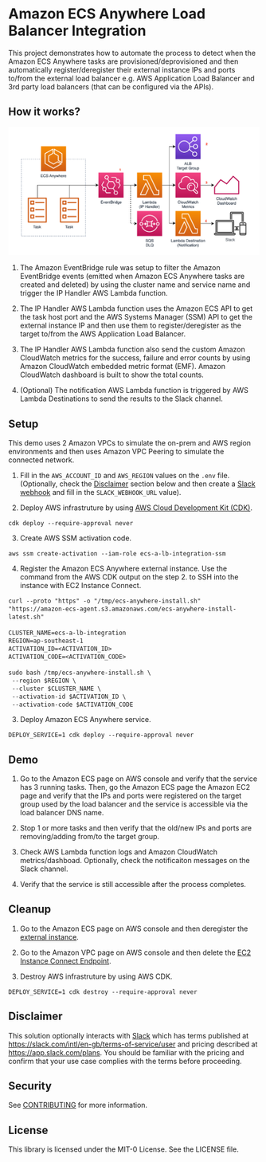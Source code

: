 # Amazon ECS Anywhere Load Balancer Integration

This project demonstrates how to automate the process to detect when the Amazon ECS Anywhere tasks are provisioned/deprovisioned and then automatically register/deregister their external instance IPs and ports to/from the external load balancer e.g. AWS Application Load Balancer and 3rd party load balancers (that can be configured via the APIs).

## How it works?

![Diagram](diagram.png "Diagram")

1. The Amazon EventBridge rule was setup to filter the Amazon EventBridge events (emitted when Amazon ECS Anywhere tasks are created and deleted) by using the cluster name and service name and trigger the IP Handler AWS Lambda function.

2. The IP Handler AWS Lambda function uses the Amazon ECS API to get the task host port and the AWS Systems Manager (SSM) API to get the external instance IP and then use them to register/deregister as the target to/from the AWS Application Load Balancer.

3. The IP Handler AWS Lambda function also send the custom Amazon CloudWatch metrics for the success, failure and error counts by using Amazon CloudWatch embedded metric format (EMF). Amazon CloudWatch dashboard is built to show the total counts.

4. (Optional) The notification AWS Lambda function is triggered by AWS Lambda Destinations to send the results to the Slack channel.

## Setup

This demo uses 2 Amazon VPCs to simulate the on-prem and AWS region environments and then uses Amazon VPC Peering to simulate the connected network.

1. Fill in the `AWS_ACCOUNT_ID` and `AWS_REGION` values on the `.env` file. (Optionally, check the [Disclaimer](#disclaimer) section below and then create a [Slack webhook](https://api.slack.com/messaging/webhooks) and fill in the `SLACK_WEBHOOK_URL` value).

2. Deploy AWS infrastruture by using [AWS Cloud Development Kit (CDK)](https://docs.aws.amazon.com/cdk/v2/guide/getting_started.html).

```
cdk deploy --require-approval never
```

3. Create AWS SSM activation code.

```
aws ssm create-activation --iam-role ecs-a-lb-integration-ssm
```

4. Register the Amazon ECS Anywhere external instance. Use the command from the AWS CDK output on the step 2. to SSH into the instance with EC2 Instance Connect.

```
curl --proto "https" -o "/tmp/ecs-anywhere-install.sh" "https://amazon-ecs-agent.s3.amazonaws.com/ecs-anywhere-install-latest.sh"

CLUSTER_NAME=ecs-a-lb-integration
REGION=ap-southeast-1
ACTIVATION_ID=<ACTIVATION_ID>
ACTIVATION_CODE=<ACTIVATION_CODE>

sudo bash /tmp/ecs-anywhere-install.sh \
 --region $REGION \
 --cluster $CLUSTER_NAME \
 --activation-id $ACTIVATION_ID \
 --activation-code $ACTIVATION_CODE
```

3. Deploy Amazon ECS Anywhere service.

```
DEPLOY_SERVICE=1 cdk deploy --require-approval never
```

## Demo

1. Go to the Amazon ECS page on AWS console and verify that the service has 3 running tasks. Then, go the Amazon ECS page the Amazon EC2 page and verify that the IPs and ports were registered on the target group used by the load balancer and the service is accessible via the load balancer DNS name.

2. Stop 1 or more tasks and then verify that the old/new IPs and ports are removing/adding from/to the target group.

3. Check AWS Lambda function logs and Amazon CloudWatch metrics/dashboad. Optionally, check the notificaiton messages on the Slack channel.

4. Verify that the service is still accessible after the process completes.

## Cleanup

1. Go to the Amazon ECS page on AWS console and then deregister the [external instance](https://docs.aws.amazon.com/AmazonECS/latest/developerguide/ecs-anywhere-deregistration.html).

2. Go to the Amazon VPC page on AWS console and then delete the [EC2 Instance Connect Endpoint](https://docs.aws.amazon.com/AWSEC2/latest/UserGuide/create-ec2-instance-connect-endpoints.html).

3. Destroy AWS infrastruture by using AWS CDK.

```
DEPLOY_SERVICE=1 cdk destroy --require-approval never
```

## <a id="disclaimer"></a>Disclaimer

This solution optionally interacts with [Slack](https://slack.com/) which has terms published at https://slack.com/intl/en-gb/terms-of-service/user and pricing described at https://app.slack.com/plans. You should be familiar with the pricing and confirm that your use case complies with the terms before proceeding.

## Security

See [CONTRIBUTING](CONTRIBUTING.md#security-issue-notifications) for more information.

## License

This library is licensed under the MIT-0 License. See the LICENSE file.

